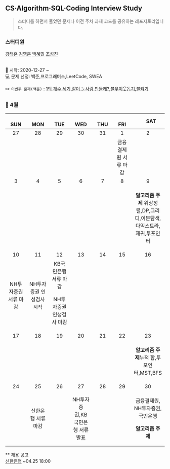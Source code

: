 ## CS·Algorithm·SQL·Coding Interview Study
<blockquote>스터디를 하면서 풀었던 문제나 이전 주차 과제 코드를 공유하는 레포지토리입니다.</blockquote>

### 스터디원

[강태훈](https://github.com/shuttlecock0) [김영훈](https://github.com/kim0hoon) [백혜민](https://github.com/HyeminBaek) [조성진](https://github.com/noel7781)

<br> 📌 시작: 2020-12-27 ~
<br> 💻 문제 선정: 백준,프로그래머스,LeetCode, SWEA

✏️ `이번주 문제(백준)` : [1의 개수 세기](https://www.acmicpc.net/problem/9527),[같이 눈사람 만들래?](https://www.acmicpc.net/problem/20366),[불우이웃돕기](https://www.acmicpc.net/problem/1414),[불켜기](https://www.acmicpc.net/problem/11967)

<h3> 📅 4월 </h3>

|　  SUN　  |　  MON　  |　  TUE　  |　  WED　  |　  THU　  |　  FRI　  |　  SAT　  |
|:---:|:---:|:---:|:---:|:---:|:---:|:---:|
|   27   |   28   |   29   |   30   |   31   |   1   |   2   |
||||||금융결제원 서류 마감||
|   3   |   4   |   5   |   6   |   7   |   8   |   9   |
|||||||<p><b>알고리즘 주제</b> 위상정렬,DP,그리디,이분탐색,다익스트라,재귀,투포인터</p>|
|   10   |   11   |   12   |   13   |   14   |   15   |   16   |
|NH투자증권 서류 마감|NH투자증권 인성검사 시작|KB국민은행 서류 마감<p>NH투자증권 인성검사 마감</p>|||||
|   17   |   18   |   19   |   20   |   21   |   22   |   23   |
|||||||<p><b>알고리즘 주제</b>누적 합,투포인터,MST,BFS </p>|
|   24   |   25   |   26   |   27   |   28   |   29   |   30   |
||신한은행 서류 마감||NH투자증권,KB국민은행 서류 발표|||<p>금융결제원, NH투자증권, 국민은행</p><p><b>알고리즘 주제</b> </p>|


** 채용 공고
<br>[신한은행](https://shinhan.recruiter.co.kr/app/jobnotice/view?systemKindCode=MRS2&jobnoticeSn=94089) ~04.25 18:00
